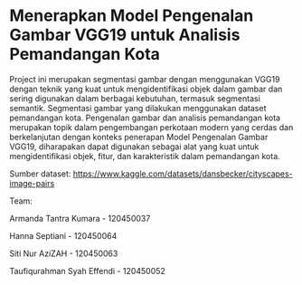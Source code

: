 # Menerapkan Model Pengenalan Gambar VGG19 untuk Analisis Pemandangan Kota
Project ini merupakan segmentasi gambar dengan menggunakan VGG19 dengan teknik yang kuat untuk mengidentifikasi objek dalam gambar dan sering digunakan dalam berbagai kebutuhan, termasuk segmentasi semantik. Segmentasi gambar yang dilakukan menggunakan dataset pemandangan kota. Pengenalan gambar dan analisis pemandangan kota merupakan topik dalam pengembangan perkotaan modern yang cerdas dan berkelanjutan dengan konteks penerapan Model Pengenalan Gambar VGG19, diharapakan dapat digunakan sebagai alat yang kuat untuk mengidentifikasi objek, fitur, dan karakteristik dalam pemandangan kota.

Sumber dataset: https://www.kaggle.com/datasets/dansbecker/cityscapes-image-pairs

Team:

Armanda Tantra Kumara - 120450037

Hanna Septiani - 120450064

Siti Nur AziZAH - 120450063

Taufiqurahman Syah Effendi - 120450052
